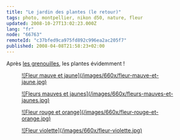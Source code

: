 ```yaml
---
title: "Le jardin des plantes (le retour)"
tags: photo, montpellier, nikon d50, nature, fleur
updated: 2008-10-27T13:02:23.000Z
lang: "fr"
node: "66763"
remoteId: "c37bfed9ca975fd892c996ea2ac205f7"
published: 2008-04-08T21:58:23+02:00
---
```


Après [les grenouilles](/post/le-jardin-des-plantes-et-des-grenouilles), les plantes évidemment !

<figure class="object-center"><a href="/images/fleur-mauve-et-jaune.jpg">![Fleur mauve et jaune](/images/660x/fleur-mauve-et-jaune.jpg)
</a></figure>

<figure class="object-center"><a href="/images/fleurs-mauves-et-jaunes.jpg">![Fleurs mauves et jaunes](/images/660x/fleurs-mauves-et-jaunes.jpg)
</a></figure>

<figure class="object-center"><a href="/images/fleur-rouge-et-orange.jpg">![Fleur rouge et orange](/images/660x/fleur-rouge-et-orange.jpg)
</a></figure>

<figure class="object-center"><a href="/images/fleur-violette.jpg">![Fleur violette](/images/660x/fleur-violette.jpg)
</a></figure>

